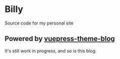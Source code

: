 # Billy

Source code for my personal site

## Powered by [vuepress-theme-blog](https://github.com/ulivz/vuepress-theme-blog)

It's still work in progress, and so is this blog.
